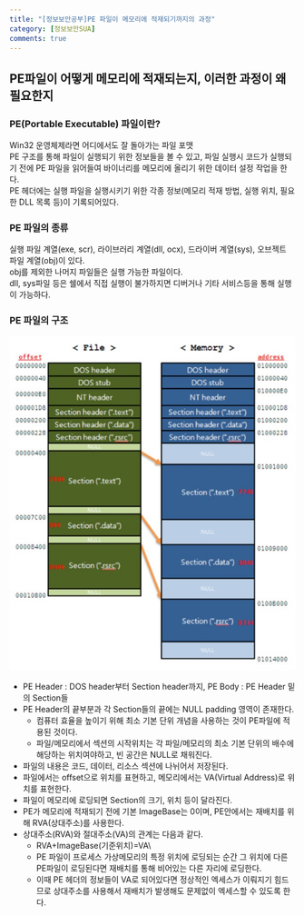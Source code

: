 ```yaml
---
title: "[정보보안공부]PE 파일이 메모리에 적재되기까지의 과정"
category: [정보보안SUA]
comments: true
---
```


## PE파일이 어떻게 메모리에 적재되는지, 이러한 과정이 왜 필요한지

### PE(Portable Executable) 파일이란?  
Win32 운영체제라면 어디에서도 잘 돌아가는 파일 포맷
<br/>
PE 구조를 통해 파일이 실행되기 위한 정보들을 볼 수 있고, 파일 실행시 코드가 실행되기 전에 PE 파일을 읽어들여 바이너리를 메모리에 올리기 위한 데이터 설정 작업을 한다.  
PE 헤더에는 실행 파일을 실행시키기 위한 각종 정보(메모리 적재 방법, 실행 위치, 필요한 DLL 목록 등)이 기록되어있다.

### PE 파일의 종류
실행 파일 계열(exe, scr), 라이브러리 계열(dll, ocx), 드라이버 계열(sys), 오브젝트 파일 계열(obj)이 있다.  
obj를 제외한 나머지 파일들은 실행 가능한 파일이다.  
dll, sys파일 등은 쉘에서 직접 실행이 불가하지면 디버거나 기타 서비스등을 통해 실행이 가능하다.

### PE 파일의 구조
![pe](/assets/img/pe.jpg)  
+ PE Header : DOS header부터 Section header까지, PE Body : PE Header 밑의 Section들  
+ PE Header의 끝부분과 각 Section들의 끝에는 NULL padding 영역이 존재한다.  
  + 컴퓨터 효율을 높이기 위해 최소 기본 단위 개념을 사용하는 것이 PE파일에 적용된 것이다.  
  + 파일/메모리에서 섹션의 시작위치는 각 파일/메모리의 최소 기본 단위의 배수에 해당하는 위치여야하고, 빈 공간은 NULL로 채워진다.  
+ 파일의 내용은 코드, 데이터, 리소스 섹션에 나뉘어서 저장된다.  
+ 파일에서는 offset으로 위치를 표현하고, 메모리에서는 VA(Virtual Address)로 위치를 표현한다.  
+ 파일이 메모리에 로딩되면 Section의 크기, 위치 등이 달라진다.  
+ PE가 메모리에 적재되기 전에 기본 ImageBase는 0이며, PE안에서는 재배치를 위해 RVA(상대주소)를 사용한다.   
+ 상대주소(RVA)와 절대주소(VA)의 관계는 다음과 같다.  
  + RVA+ImageBase(기준위치)=VA\
  + PE 파일이 프로세스 가상메모리의 특정 위치에 로딩되는 순간 그 위치에 다른 PE파일이 로딩된다면 재배치를 통해 비어있는 다른 자리에 로딩한다.  
  + 이때 PE 헤더의 정보들이 VA로 되어있다면 정상적인 엑세스가 이뤄지기 힘드므로 상대주소를 사용해서 재배치가 발생해도 문제없이 엑세스할 수 있도록 한다.
